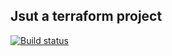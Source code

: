 ## Jsut a terraform project

[![Build status](https://dev.azure.com/geethareddyrg/DevOps-Terraform/_apis/build/status/DevOps-Terraform-CI)](https://dev.azure.com/geethareddyrg/DevOps-Terraform/_build/latest?definitionId=1)


